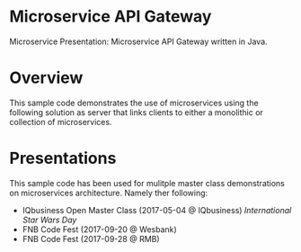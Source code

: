 # Microservice API Gateway

Microservice Presentation: Microservice API Gateway written in Java.

# Overview

This sample code demonstrates the use of microservices using the following solution as server that links clients to either a monolithic or collection of microservices.

# Presentations

This sample code has been used for mulitple master class demonstrations on microservices architecture. Namely ther following: 

- IQbusiness Open Master Class (2017-05-04 @ IQbusiness)  *International Star Wars Day*
- FNB Code Fest (2017-09-20 @ Wesbank)
- FNB Code Fest (2017-09-28 @ RMB)

